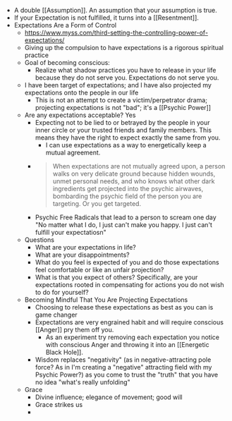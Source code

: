 - A double [[Assumption]]. An assumption that your assumption is true.
- If your Expectation is not fulfilled, it turns into a [[Resentment]].
- Expectations Are a Form of Control
	- https://www.myss.com/third-setting-the-controlling-power-of-expectations/
	- Giving up the compulsion to have expectations is a rigorous spiritual practice
	- Goal of becoming conscious:
		- Realize what shadow practices you have to release in your life because they do not serve you. Expectations do not serve you.
	- I have been target of expectations; and I have also projected my expectations onto the people in our life
		- This is not an attempt to create a victim/perpetrator drama; projecting expectations is not "bad"; it's a [[Psychic Power]]
	- Are any expectations acceptable? Yes
		- Expecting not to be lied to or betrayed by the people in your inner circle or your trusted friends and family members. This means they have the right to expect exactly the same from you.
			- I can use expectations as a way to energetically keep a mutual agreement.
		- > When expectations are not mutually agreed upon, a person walks on very delicate ground because hidden wounds, unmet personal needs, and who knows what other dark ingredients get projected into the psychic airwaves, bombarding the psychic field of the person you are targeting. Or you get targeted.
		- Psychic Free Radicals that lead to a person to scream one day "No matter what I do, I just can't make you happy. I just can't fulfill your expectatiosn"
	- Questions
		- What are your expectations in life?
		- What are your disappointments?
		- What do you feel is expected of you and do those expectations feel comfortable or like an unfair projection?
		- What is that you expect of others? Specifically, are your expectations rooted in compensating for actions you do not wish to do for yourself?
	- Becoming Mindful That You Are Projecting Expectations
		- Choosing to release these expectations as best as you can is game changer
		- Expectations are very engrained habit and will require conscious [[Anger]] pry them off you.
			- As an experiment try removing each expectation you notice with conscious Anger and throwing it into an [[Energetic Black Hole]].
		- Wisdom replaces "negativity" (as in negative-attracting pole force? As in I'm creating a "negative" attracting field with my Psychic Power?) as you come to trust the "truth" that you have no idea "what's really unfolding"
	- Grace
		- Divine influence; elegance of movement; good will
		- Grace strikes us
		-